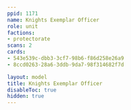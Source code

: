 ```yaml
---
ppid: 1171
name: Knights Exemplar Officer
role: unit
factions:
- protectorate
scans: 2
cards:
- 543e539c-dbb3-3cf7-98b6-f86d258e26a9
- 8ccd0263-28a6-3ddb-9da7-98f314682f7d

layout: model
title: Knights Exemplar Officer
disableToc: true
hidden: true
---
```

